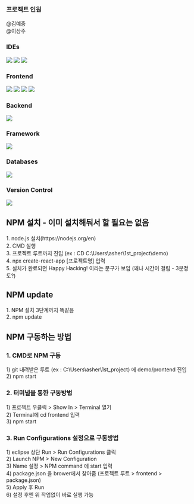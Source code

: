 <div>
  <h3>프로젝트 인원</h3>
  @김예중<br>
  @이상주
</div>

<div>
  <h3>IDEs</h3>
</div>
<div>
  <img src="https://img.shields.io/badge/Eclipse-2C2255?style=for-the-badge&logo=Eclipse&logoColor=white"/>
  <img src="https://img.shields.io/badge/IntelliJ_IDEA-000000.svg?style=for-the-badge&logo=intellij-idea&logoColor=white"/>
  <img src="https://img.shields.io/badge/Visual_Studio-5C2D91?style=for-the-badge&logo=visual%20studio&logoColor=white"/>
</div>

<div>
  <h3>Frontend</h3>
</div>
<div>
  <img src="https://img.shields.io/badge/HTML-239120?style=for-the-badge&logo=html5&logoColor=white"/>
  <img src="https://img.shields.io/badge/CSS-239120?&style=for-the-badge&logo=css3&logoColor=white"/>
  <img src="https://img.shields.io/badge/JavaScript-F7DF1E?style=for-the-badge&logo=JavaScript&logoColor=white"/>
  <img src="https://img.shields.io/badge/React-61DAFB?style=for-the-badge&logo=React&logoColor=white"/>
</div>

<div>
  <h3>Backend</h3>
</div>
<div>
  <img src="https://img.shields.io/badge/Java-ED8B00?style=for-the-badge&logo=openjdk&logoColor=white"/>
</div>

<div>
  <h3>Framework</h3>
</div>
<div>
  <img src="https://img.shields.io/badge/Spring Boot-6DB33F?style=for-the-badge&logo=Spring Boot&logoColor=white"/>
</div>

<div>
  <h3>Databases</h3>
</div>
<div>
  <img src="https://img.shields.io/badge/Oracle-F80000?style=for-the-badge&logo=Oracle&logoColor=white"/>
</div>

<div>
  <h3>Version Control</h3>
</div>
<div>
  <img src="https://img.shields.io/badge/GIT-E44C30?style=for-the-badge&logo=git&logoColor=white"/>
</div>

<div>
  <h2>NPM 설치 - 이미 설치해둬서 할 필요는 없음</h2>
  1. node.js 설치(<a>https://nodejs.org/en</a>)<br>
  2. CMD 실행<br>
  3. 프로젝트 루트까지 진입 (ex : CD C:\Users\asher\1st_project\demo)<br>
  4. npx create-react-app [프로젝트명] 입력<br>
  5. 설치가 완료되면 Happy Hacking! 이라는 문구가 보임 (꽤나 시간이 걸림 - 3분정도?)<br>

<h2>NPM update</h2>
  1. NPM 설치 3단계까지 똑같음<br>
  2. npm update

<h2>NPM 구동하는 방법</h2>
<h3>1. CMD로 NPM 구동</h3>
  1) git 내려받은 루트 (ex : C:\Users\asher\1st_project) 에 demo/prontend 진입<br>
  2) npm start


<h3>2. 터미널을 통한 구동방법</h3>
  1) 프로젝트 우클릭 > Show In > Terminal 열기<br>
  2) Terminal에 cd frontend 입력<br>
  3) npm start

     
<h3>3. Run Configurations 설정으로 구동방법</h3>
  1) eclipse 상단 Run > Run Configurations 클릭<br>
  2) Launch NPM > New Configuration<br>
  3) Name 설정 > NPM command 에 start 입력<br>
  4) package.json 을 brower에서 찾아줌 (프로젝트 루트 > frontend > package.json)<br>
  5) Apply 후 Run<br>
  6) 설정 후엔 위 작업없이 바로 실행 가능
</div>
